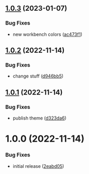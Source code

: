 ## [1.0.3](https://github.com/vberlier/mostly-black/compare/v1.0.2...v1.0.3) (2023-01-07)


### Bug Fixes

* new workbench colors ([ac473f1](https://github.com/vberlier/mostly-black/commit/ac473f1b710a03aa10d7cb7fecb9565c75b8284a))

## [1.0.2](https://github.com/vberlier/mostly-black/compare/v1.0.1...v1.0.2) (2022-11-14)


### Bug Fixes

* change stuff ([d946bb5](https://github.com/vberlier/mostly-black/commit/d946bb50b94d8ba61bc37bc5d75fe1daac021f6e))

## [1.0.1](https://github.com/vberlier/mostly-black/compare/v1.0.0...v1.0.1) (2022-11-14)


### Bug Fixes

* publish theme ([d323da6](https://github.com/vberlier/mostly-black/commit/d323da6fe10ff4ac358bd113e76fe8b4ddb71cf5))

# 1.0.0 (2022-11-14)


### Bug Fixes

* initial release ([2eabd05](https://github.com/vberlier/mostly-black/commit/2eabd05fea42748671f97e619d6b897588a69e28))
